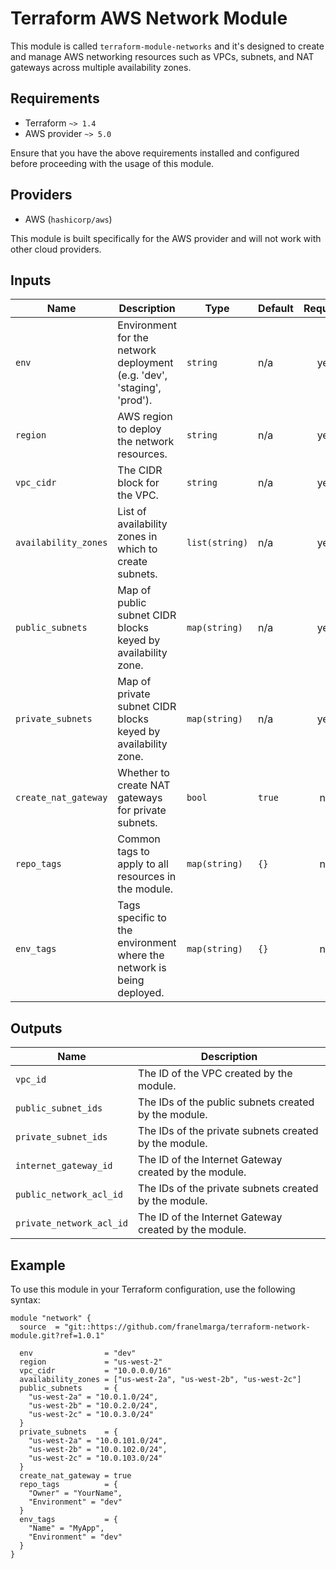 # Terraform AWS Network Module

This module is called `terraform-module-networks` and it's designed to create and manage AWS networking resources such as VPCs, subnets, and NAT gateways across multiple availability zones.

## Requirements

- Terraform `~> 1.4`
- AWS provider `~> 5.0`

Ensure that you have the above requirements installed and configured before proceeding with the usage of this module.

## Providers

- AWS (`hashicorp/aws`)

This module is built specifically for the AWS provider and will not work with other cloud providers.

## Inputs

| Name | Description | Type | Default | Required |
|------|-------------|------|---------|:--------:|
| `env` | Environment for the network deployment (e.g. 'dev', 'staging', 'prod'). | `string` | n/a | yes |
| `region` | AWS region to deploy the network resources. | `string` | n/a | yes |
| `vpc_cidr` | The CIDR block for the VPC. | `string` | n/a | yes |
| `availability_zones` | List of availability zones in which to create subnets. | `list(string)` | n/a | yes |
| `public_subnets` | Map of public subnet CIDR blocks keyed by availability zone. | `map(string)` | n/a | yes |
| `private_subnets` | Map of private subnet CIDR blocks keyed by availability zone. | `map(string)` | n/a | yes |
| `create_nat_gateway` | Whether to create NAT gateways for private subnets. | `bool` | `true` | no |
| `repo_tags` | Common tags to apply to all resources in the module. | `map(string)` | `{}` | no |
| `env_tags` | Tags specific to the environment where the network is being deployed. | `map(string)` | `{}` | no |

## Outputs

| Name | Description |
|------|-------------|
| `vpc_id` | The ID of the VPC created by the module. |
| `public_subnet_ids` | The IDs of the public subnets created by the module. |
| `private_subnet_ids` | The IDs of the private subnets created by the module. |
| `internet_gateway_id` | The ID of the Internet Gateway created by the module. |
| `public_network_acl_id` | The IDs of the private subnets created by the module. |
| `private_network_acl_id` | The ID of the Internet Gateway created by the module. |

## Example

To use this module in your Terraform configuration, use the following syntax:

```
module "network" {
  source  = "git::https://github.com/franelmarga/terraform-network-module.git?ref=1.0.1"

  env                = "dev"
  region             = "us-west-2"
  vpc_cidr           = "10.0.0.0/16"
  availability_zones = ["us-west-2a", "us-west-2b", "us-west-2c"]
  public_subnets     = {
    "us-west-2a" = "10.0.1.0/24",
    "us-west-2b" = "10.0.2.0/24",
    "us-west-2c" = "10.0.3.0/24"
  }
  private_subnets    = {
    "us-west-2a" = "10.0.101.0/24",
    "us-west-2b" = "10.0.102.0/24",
    "us-west-2c" = "10.0.103.0/24"
  }
  create_nat_gateway = true
  repo_tags          = {
    "Owner" = "YourName",
    "Environment" = "dev"
  }
  env_tags           = {
    "Name" = "MyApp",
    "Environment" = "dev"
  }
}
```
